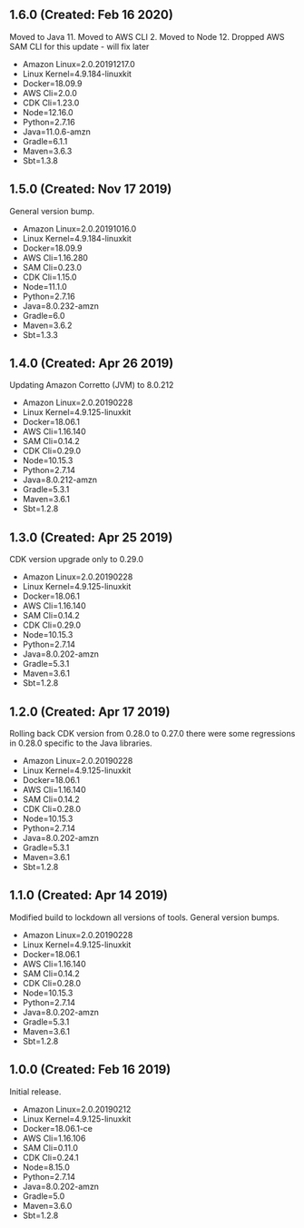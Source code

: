 ## 1.6.0 (Created: Feb 16 2020)

Moved to Java 11.
Moved to AWS CLI 2.
Moved to Node 12. 
Dropped AWS SAM CLI for this update - will fix later

* Amazon Linux=2.0.20191217.0
* Linux Kernel=4.9.184-linuxkit
* Docker=18.09.9
* AWS Cli=2.0.0
* CDK Cli=1.23.0
* Node=12.16.0
* Python=2.7.16
* Java=11.0.6-amzn
* Gradle=6.1.1
* Maven=3.6.3
* Sbt=1.3.8

## 1.5.0 (Created: Nov 17 2019)

General version bump. 

* Amazon Linux=2.0.20191016.0
* Linux Kernel=4.9.184-linuxkit
* Docker=18.09.9
* AWS Cli=1.16.280
* SAM Cli=0.23.0
* CDK Cli=1.15.0
* Node=11.1.0
* Python=2.7.16
* Java=8.0.232-amzn
* Gradle=6.0
* Maven=3.6.2
* Sbt=1.3.3

## 1.4.0 (Created: Apr 26 2019)

Updating Amazon Corretto (JVM) to 8.0.212

* Amazon Linux=2.0.20190228
* Linux Kernel=4.9.125-linuxkit
* Docker=18.06.1
* AWS Cli=1.16.140
* SAM Cli=0.14.2
* CDK Cli=0.29.0
* Node=10.15.3
* Python=2.7.14
* Java=8.0.212-amzn
* Gradle=5.3.1
* Maven=3.6.1
* Sbt=1.2.8

## 1.3.0 (Created: Apr 25 2019)

CDK version upgrade only to 0.29.0

* Amazon Linux=2.0.20190228
* Linux Kernel=4.9.125-linuxkit
* Docker=18.06.1
* AWS Cli=1.16.140
* SAM Cli=0.14.2
* CDK Cli=0.29.0
* Node=10.15.3
* Python=2.7.14
* Java=8.0.202-amzn
* Gradle=5.3.1
* Maven=3.6.1
* Sbt=1.2.8

## 1.2.0 (Created: Apr 17 2019)

Rolling back CDK version from 0.28.0 to 0.27.0 there were some regressions in 0.28.0 specific to the Java libraries. 

* Amazon Linux=2.0.20190228
* Linux Kernel=4.9.125-linuxkit
* Docker=18.06.1
* AWS Cli=1.16.140
* SAM Cli=0.14.2
* CDK Cli=0.28.0
* Node=10.15.3
* Python=2.7.14
* Java=8.0.202-amzn
* Gradle=5.3.1
* Maven=3.6.1
* Sbt=1.2.8

## 1.1.0 (Created: Apr 14 2019)

Modified build to lockdown all versions of tools. General version bumps. 

* Amazon Linux=2.0.20190228
* Linux Kernel=4.9.125-linuxkit
* Docker=18.06.1
* AWS Cli=1.16.140
* SAM Cli=0.14.2
* CDK Cli=0.28.0
* Node=10.15.3
* Python=2.7.14
* Java=8.0.202-amzn
* Gradle=5.3.1
* Maven=3.6.1
* Sbt=1.2.8

## 1.0.0 (Created: Feb 16 2019)

Initial release.

* Amazon Linux=2.0.20190212
* Linux Kernel=4.9.125-linuxkit
* Docker=18.06.1-ce
* AWS Cli=1.16.106
* SAM Cli=0.11.0
* CDK Cli=0.24.1
* Node=8.15.0
* Python=2.7.14
* Java=8.0.202-amzn
* Gradle=5.0
* Maven=3.6.0
* Sbt=1.2.8